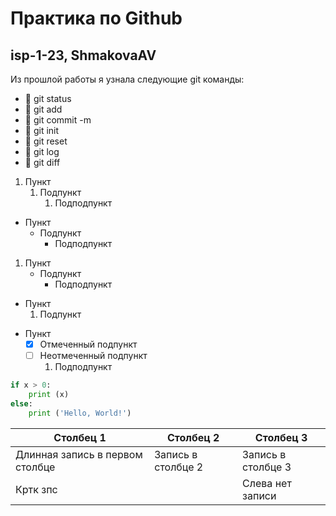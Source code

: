 # Практика по Github
## isp-1-23, ShmakovaAV
Из прошлой работы я узнала следующие git команды:
* 	git status
* 	git add
* 	git commit -m 
* 	git init
* 	git reset
* 	git log
* 	git diff 

1. Пункт
	1. Подпункт
		1. Подподпункт

- Пункт
	- Подпункт
		- Подподпункт


1. Пункт
	- Подпункт
		* Подподпункт

+ Пункт
	1. Подпункт

- Пункт
  - [x] Отмеченный подпункт
  - [ ] Неотмеченный подпункт
    1. Подподпункт


```python
if x > 0:
	print (x)
else:
	print ('Hello, World!')
```

|Столбец 1|Столбец 2|Столбец 3|
|-|--------|---|
|Длинная запись в первом столбце|Запись в столбце 2|Запись в столбце 3|
|Кртк зпс| |Слева нет записи|
